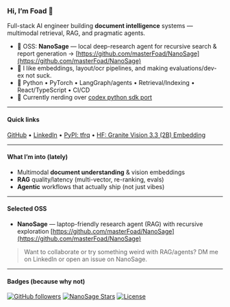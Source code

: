 ### Hi, I’m Foad 👋

Full-stack AI engineer building **document intelligence** systems — multimodal retrieval, RAG, and pragmatic agents.

* 🔎 OSS: **NanoSage** — local deep-research agent for recursive search & report generation
  → [https://github.com/masterFoad/NanoSage](https://github.com/masterFoad/NanoSage)
* 🧠 I like embeddings, layout/ocr pipelines, and making evaluations/dev-ex not suck.
* 🧰 Python • PyTorch • LangGraph/agents • Retrieval/Indexing • React/TypeScript • CI/CD
* 🔄 Currently nerding over [codex python sdk port](https://github.com/masterFoad/codex/tree/feature/codex-python-sdk)

---

#### Quick links

[GitHub](https://github.com/masterFoad) •
[LinkedIn](https://www.linkedin.com/in/foad-abo-dahood) •
[PyPI: tfrq](https://pypi.org/project/tfrq/) •
[HF: Granite Vision 3.3 (2B) Embedding](https://huggingface.co/ibm-granite/granite-vision-3.3-2b-embedding)

---

#### What I’m into (lately)

* Multimodal **document understanding** & vision embeddings
* **RAG** quality/latency (multi-vector, re-ranking, evals)
* **Agentic** workflows that actually ship (not just vibes)

---

#### Selected OSS

* **NanoSage** — laptop-friendly research agent (RAG) with recursive exploration
  [https://github.com/masterFoad/NanoSage](https://github.com/masterFoad/NanoSage)

> Want to collaborate or try something weird with RAG/agents?
> DM me on LinkedIn or open an issue on NanoSage.

---

#### Badges (because why not)

[![GitHub followers](https://img.shields.io/github/followers/masterFoad)](https://github.com/masterFoad?tab=followers)
[![NanoSage Stars](https://img.shields.io/github/stars/masterFoad/NanoSage?label=NanoSage%20stars)](https://github.com/masterFoad/NanoSage)
[![License](https://img.shields.io/badge/License-Apache_2.0-blue.svg)](https://github.com/masterFoad/NanoSage/blob/main/LICENSE)
